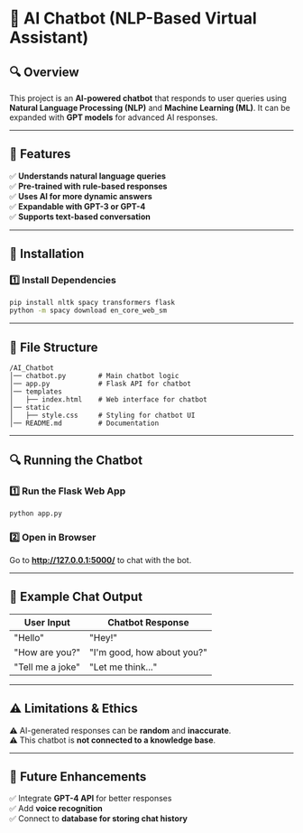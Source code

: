 # **📌 AI Chatbot (NLP-Based Virtual Assistant)**  

## **🔍 Overview**  
This project is an **AI-powered chatbot** that responds to user queries using **Natural Language Processing (NLP)** and **Machine Learning (ML)**. It can be expanded with **GPT models** for advanced AI responses.  

---

## **📜 Features**  
✅ **Understands natural language queries**  
✅ **Pre-trained with rule-based responses**  
✅ **Uses AI for more dynamic answers**  
✅ **Expandable with GPT-3 or GPT-4**  
✅ **Supports text-based conversation**  

---

## **🚀 Installation**  

### **1️⃣ Install Dependencies**  
```sh
pip install nltk spacy transformers flask
python -m spacy download en_core_web_sm
```

---

## **📂 File Structure**  
```
/AI_Chatbot
│── chatbot.py        # Main chatbot logic
│── app.py            # Flask API for chatbot
│── templates
│   ├── index.html    # Web interface for chatbot
│── static
│   ├── style.css     # Styling for chatbot UI
│── README.md         # Documentation
```

---

## **🔍 Running the Chatbot**
### **1️⃣ Run the Flask Web App**
```sh
python app.py
```
### **2️⃣ Open in Browser**
Go to **http://127.0.0.1:5000/** to chat with the bot.

---

## **📂 Example Chat Output**  

| **User Input** | **Chatbot Response** |
|---------------|----------------------|
| "Hello" | "Hey!" |
| "How are you?" | "I'm good, how about you?" |
| "Tell me a joke" | "Let me think..." |

---

## **⚠ Limitations & Ethics**  
⚠ AI-generated responses can be **random** and **inaccurate**.  
⚠ This chatbot is **not connected to a knowledge base**.  

---

## **🔧 Future Enhancements**  
✅ Integrate **GPT-4 API** for better responses  
✅ Add **voice recognition**  
✅ Connect to **database for storing chat history**  
